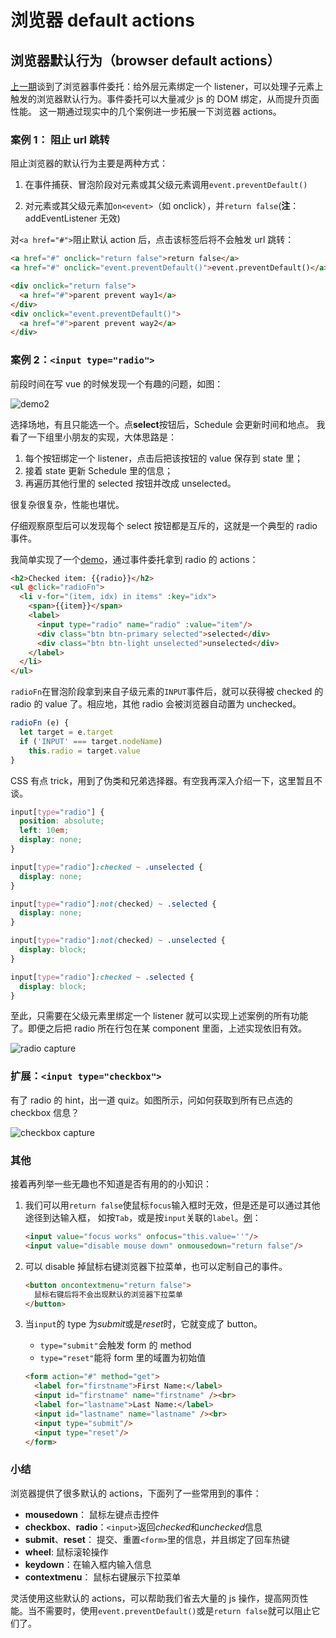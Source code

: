 # 浏览器 default actions

## 浏览器默认行为（browser default actions）

[上一期][3]谈到了浏览器事件委托：给外层元素绑定一个 listener，可以处理子元素上触发的浏览器默认行为。事件委托可以大量减少 js 的 DOM 绑定，从而提升页面性能。
这一期通过现实中的几个案例进一步拓展一下浏览器 actions。

### 案例 1： 阻止 url 跳转

阻止浏览器的默认行为主要是两种方式：

1.  在事件捕获、冒泡阶段对元素或其父级元素调用`event.preventDefault()`

2. 对元素或其父级元素加`on<event>`（如 onclick），并`return false`(**注**：addEventListener 无效)

对`<a href="#">`阻止默认 action 后，点击该标签后将不会触发 url 跳转：

```html
<a href="#" onclick="return false">return false</a>
<a href="#" onclick="event.preventDefault()">event.preventDefault()</a>
```

```html
<div onclick="return false">
  <a href="#">parent prevent way1</a>
</div>
<div onclick="event.preventDefault()">
  <a href="#">parent prevent way2</a>
</div>
```

### 案例 2：`<input type="radio">`

前段时间在写 vue 的时候发现一个有趣的问题，如图：

![demo2](https://upload-images.jianshu.io/upload_images/14368237-93bd36ea75db388e.gif?imageMogr2/auto-orient/strip)


选择场地，有且只能选一个。点**select**按钮后，Schedule 会更新时间和地点。
我看了一下组里小朋友的实现，大体思路是：
1. 每个按钮绑定一个 listener，点击后把该按钮的 value 保存到 state 里；
2. 接着 state 更新 Schedule 里的信息；
3. 再遍历其他行里的 selected 按钮并改成 unselected。

很复杂很复杂，性能也堪忧。

仔细观察原型后可以发现每个 select 按钮都是互斥的，这就是一个典型的 radio 事件。

我简单实现了一个[demo][2]，通过事件委托拿到 radio 的 actions：
```html
<h2>Checked item: {{radio}}</h2>
<ul @click="radioFn">
  <li v-for="(item, idx) in items" :key="idx">
    <span>{{item}}</span>
    <label>
      <input type="radio" name="radio" :value="item"/>
      <div class="btn btn-primary selected">selected</div>
      <div class="btn btn-light unselected">unselected</div>
    </label>
  </li>
</ul>
```
`radioFn`在冒泡阶段拿到来自子级元素的`INPUT`事件后，就可以获得被 checked 的 radio 的 value 了。相应地，其他 radio 会被浏览器自动置为 unchecked。
```javascript
radioFn (e) {
  let target = e.target
  if ('INPUT' === target.nodeName)
    this.radio = target.value
}
```
CSS 有点 trick，用到了伪类和兄弟选择器。有空我再深入介绍一下，这里暂且不谈。
```css
input[type="radio"] {
  position: absolute;
  left: 10em;
  display: none;
}

input[type="radio"]:checked ~ .unselected {
  display: none;
}

input[type="radio"]:not(checked) ~ .selected {
  display: none;
}

input[type="radio"]:not(checked) ~ .unselected {
  display: block;
}

input[type="radio"]:checked ~ .selected {
  display: block;
}
```

至此，只需要在父级元素里绑定一个 listener 就可以实现上述案例的所有功能了。即便之后把 radio 所在行包在某 component 里面，上述实现依旧有效。

![radio capture](https://upload-images.jianshu.io/upload_images/14368237-92e9d12420a43164.gif?imageMogr2/auto-orient/strip)


### 扩展：`<input type="checkbox">`

有了 radio 的 hint，出一道 quiz。如图所示，问如何获取到所有已点选的 checkbox 信息？

![checkbox capture](https://upload-images.jianshu.io/upload_images/14368237-6a188ed58780ea9d.gif?imageMogr2/auto-orient/strip)


### 其他

接着再列举一些无趣也不知道是否有用的的小知识：

1. 我们可以用`return false`使鼠标`focus`输入框时无效，但是还是可以通过其他途径到达输入框， 如按`Tab`，或是按`input`关联的`label`。[例][1]：

    ```html
    <input value="focus works" onfocus="this.value=''"/>
    <input value="disable mouse down" onmousedown="return false"/>
    ```

2. 可以 disable 掉鼠标右键浏览器下拉菜单，也可以定制自己的事件。

    ```html
    <button oncontextmenu="return false">
      鼠标右键后将不会出现默认的浏览器下拉菜单
    </button>
    ```

3. 当`input`的 type 为*submit*或是*reset*时，它就变成了 button。

    * `type="submit"`会触发 form 的 method
    * `type="reset"`能将 form 里的域置为初始值

    ```html
    <form action="#" method="get">
      <label for="firstname">First Name:</label>
      <input id="firstname" name="firstname" /><br>
      <label for="lastname">Last Name:</label>
      <input id="lastname" name="lastname" /><br>
      <input type="submit"/>
      <input type="reset"/>
    </form>
    ```

### 小结

浏览器提供了很多默认的 actions，下面列了一些常用到的事件：
* **mousedown**： 鼠标左键点击控件
* **checkbox**、**radio**：`<input>`返回*checked*和*unchecked*信息 
* **submit**、**reset**： 提交、重置`<form>`里的信息，并且绑定了回车热键
* **wheel**: 鼠标滚轮操作
* **keydown**：在输入框内输入信息
* **contextmenu**： 鼠标右键展示下拉菜单

灵活使用这些默认的 actions，可以帮助我们省去大量的 js 操作，提高网页性能。当不需要时，使用`event.preventDefault()`或是`return false`就可以阻止它们了。


[1]: https://codepen.io/anOnion/pen/PyvGyq
[2]: https://codepen.io/anOnion/pen/OBYpMY
[3]: https://www.jianshu.com/p/0069519aba01
